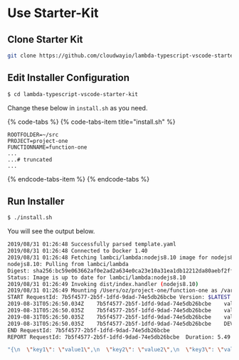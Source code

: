 # Use Starter-Kit

## Clone Starter Kit

```bash
git clone https://github.com/cloudwayio/lambda-typescript-vscode-starter-kit.git
```

## Edit Installer Configuration

```bash
$ cd lambda-typescript-vscode-starter-kit 
```

Change these below in `install.sh` as you need.

{% code-tabs %}
{% code-tabs-item title="install.sh" %}
```
ROOTFOLDER=~/src
PROJECT=project-one
FUNCTIONNAME=function-one
...
...# truncated
...
```
{% endcode-tabs-item %}
{% endcode-tabs %}

## Run Installer

```bash
$ ./install.sh
```

You will see the output below.

```bash
2019/08/31 01:26:48 Successfully parsed template.yaml
2019/08/31 01:26:48 Connected to Docker 1.40
2019/08/31 01:26:48 Fetching lambci/lambda:nodejs8.10 image for nodejs8.10 runtime...
nodejs8.10: Pulling from lambci/lambda
Digest: sha256:bc59e063662af0e2ad2a634e0ca23e10a31ea1db12212da80aebf2ff2d9ee323
Status: Image is up to date for lambci/lambda:nodejs8.10
2019/08/31 01:26:49 Invoking dist/index.handler (nodejs8.10)
2019/08/31 01:26:49 Mounting /Users/oz/project-one/function-one as /var/task:ro inside runtime container
START RequestId: 7b5f4577-2b5f-1dfd-9dad-74e5db26bcbe Version: $LATEST
2019-08-31T05:26:50.034Z	7b5f4577-2b5f-1dfd-9dad-74e5db26bcbe	value1 = value1
2019-08-31T05:26:50.035Z	7b5f4577-2b5f-1dfd-9dad-74e5db26bcbe	value2 = value2
2019-08-31T05:26:50.035Z	7b5f4577-2b5f-1dfd-9dad-74e5db26bcbe	value3 = value3
2019-08-31T05:26:50.035Z	7b5f4577-2b5f-1dfd-9dad-74e5db26bcbe	DEV
END RequestId: 7b5f4577-2b5f-1dfd-9dad-74e5db26bcbe
REPORT RequestId: 7b5f4577-2b5f-1dfd-9dad-74e5db26bcbe	Duration: 5.49 ms	Billed Duration: 100 ms	Memory Size: 128 MB	Max Memory Used: 30 MB	

"{\n  \"key1\": \"value1\",\n  \"key2\": \"value2\",\n  \"key3\": \"value3\"\n}"
```
